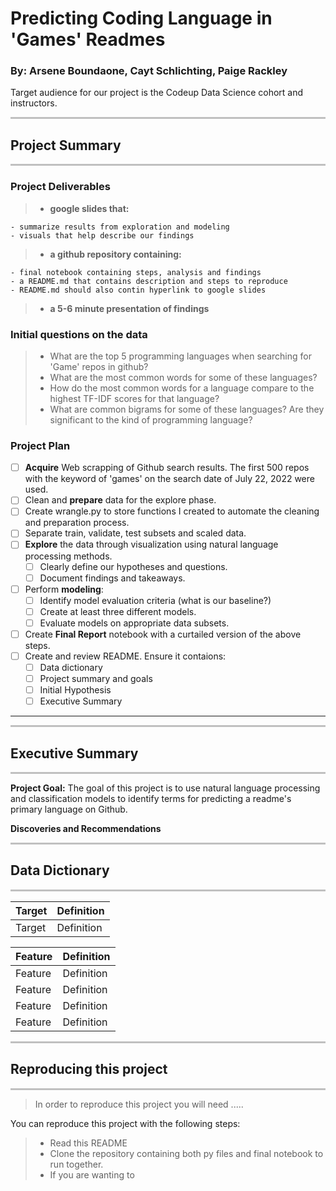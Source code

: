 # Predicting Coding Language in 'Games' Readmes
### By: Arsene Boundaone, Cayt Schlichting, Paige Rackley


Target audience for our project is the Codeup Data Science cohort and instructors.


<hr style="background-color:silver;height:3px;" />

## Project Summary
<hr style="background-color:silver;height:3px;" />

### Project Deliverables
> - <b> google slides that: </b>

    - summarize results from exploration and modeling
    - visuals that help describe our findings
    
> - <b> a github repository containing: </b>

    - final notebook containing steps, analysis and findings
    - a README.md that contains description and steps to reproduce
    - README.md should also contin hyperlink to google slides
    
> - <b> a 5-6 minute presentation of findings </b>
    
### Initial questions on the data
> - What are the top 5 programming languages when searching for 'Game' repos in github?
> - What are the most common words for some of these languages?
> - How do the most common words for a language compare to the highest TF-IDF scores for that language?
> - What are common bigrams for some of these languages? Are they significant to the kind of programming language?

### Project Plan 

- [ ] **Acquire** Web scrapping of Github search results. The first 500 repos with the keyword of 'games' on the search date of July 22, 2022 were used.
- [ ] Clean and **prepare** data for the explore phase. 
- [ ] Create wrangle.py to store functions I created to automate the cleaning and preparation process. 
- [ ] Separate train, validate, test subsets and scaled data.
- [ ] **Explore** the data through visualization using natural language processing methods.
    - [ ] Clearly define our hypotheses and questions.
    - [ ] Document findings and takeaways.
- [ ] Perform **modeling**:
   - [ ] Identify model evaluation criteria (what is our baseline?)
   - [ ] Create at least three different models.
   - [ ] Evaluate models on appropriate data subsets.
- [ ] Create **Final Report** notebook with a curtailed version of the above steps.
- [ ] Create and review README. Ensure it contaions:
   - [ ] Data dictionary
   - [ ] Project summary and goals
   - [ ] Initial Hypothesis
   - [ ] Executive Summary
---

<hr style="background-color:silver;height:3px;" />

## Executive Summary
<hr style="background-color:silver;height:3px;" />

**Project Goal:**
The goal of this project is to use natural language processing and classification models to identify terms for predicting a readme's primary language on Github.

**Discoveries and Recommendations**


<hr style="background-color:silver;height:3px;" />

## Data Dictionary
<hr style="background-color:silver;height:3px;" />

|Target|Definition|
|:-------|:----------|
| Target | Definition|

|Feature|Definition|
|:-------|:----------|
| Feature       | Definition |
| Feature        | Definition |
| Feature       | Definition |
| Feature        | Definition 


<hr style="background-color:silver;height:3px;" />

## Reproducing this project
<hr style="background-color:silver;height:3px;" />

> In order to reproduce this project you will need .....

You can reproduce this project with the following steps:
> - Read this README
> - Clone the repository containing both py files and final notebook to run together.
> - If you are wanting to 

